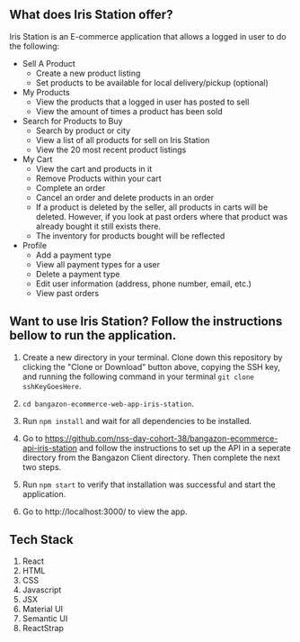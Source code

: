## What does Iris Station offer?
Iris Station is an E-commerce application that allows a logged in user to do the following:

- Sell A Product
    - Create a new product listing
    - Set products to be available for local delivery/pickup (optional)
- My Products
    - View the products that a logged in user has posted to sell
    - View the amount of times a product has been sold
- Search for Products to Buy
    - Search by product or city
    - View a list of all products for sell on Iris Station
    - View the 20 most recent product listings
- My Cart
    - View the cart and products in it
    - Remove Products within your cart
    - Complete an order
    - Cancel an order and delete products in an order
    - If a product is deleted by the seller, all products in carts will be deleted. However, if you look at past orders where that product was already bought it still exists there. 
    - The inventory for products bought will be reflected
- Profile
    - Add a payment type
    - View all payment types for a user
    - Delete a payment type
    - Edit user information (address, phone number, email, etc.)
    - View past orders

## Want to use Iris Station? Follow the instructions bellow to run the application.

1. Create a new directory in your terminal. Clone down this repository by clicking the "Clone or Download" button above, copying the SSH key, and running the following command in your terminal `git clone sshKeyGoesHere`.

1. `cd bangazon-ecommerce-web-app-iris-station`.

1. Run `npm install` and wait for all dependencies to be installed.

1. Go to https://github.com/nss-day-cohort-38/bangazon-ecommerce-api-iris-station and follow the instructions to set up the API in a seperate directory from the Bangazon Client directory. Then complete the next two steps.

1. Run `npm start` to verify that installation was successful and start the application.

1. Go to http://localhost:3000/ to view the app. 

## Tech Stack
1. React
1. HTML
1. CSS 
1. Javascript
1. JSX
1. Material UI 
1. Semantic UI
1. ReactStrap